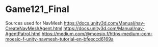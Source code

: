 # Game121_Final
Sources used for NavMesh
https://docs.unity3d.com/Manual/nav-CreateNavMeshAgent.html
https://docs.unity3d.com/Manual/nav-AgentPatrol.html
https://medium.com/@moesio.f/https-medium-com-moesio-f-unity-navmesh-tutorial-en-bfeeccd6169a
